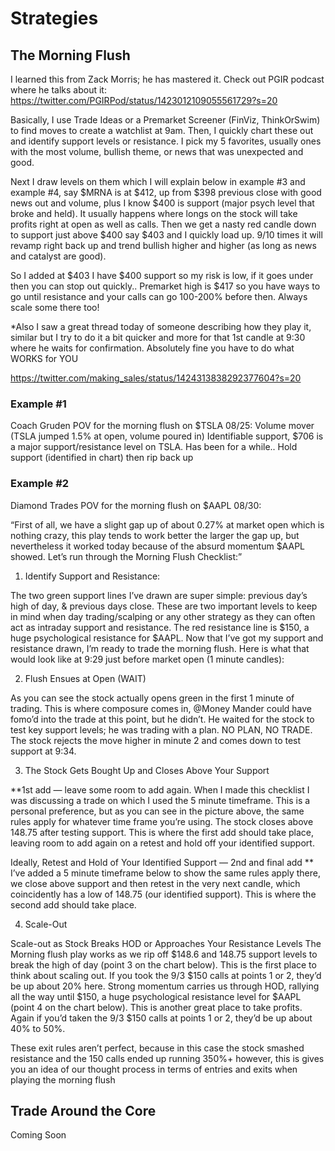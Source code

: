 # Strategies

## The Morning Flush

I learned this from Zack Morris; he has mastered it. Check out PGIR podcast where he talks about it: https://twitter.com/PGIRPod/status/1423012109055561729?s=20

Basically, I use Trade Ideas or a Premarket Screener (FinViz, ThinkOrSwim) to find moves to create a watchlist at 9am. Then, I quickly chart these out and identify support levels or resistance. I pick my 5 favorites, usually ones with the most volume, bullish theme, or news that was unexpected and good.

Next I draw levels on them which I will explain below in example #3 and example #4, say $MRNA is at $412, up from $398 previous close with good news out and volume, plus I know $400 is support (major psych level that broke and held). It usually happens where longs on the stock will take profits right at open as well as calls. Then we get a nasty red candle down to support just above $400 say $403 and I quickly load up. 9/10 times it will revamp right back up and trend bullish higher and higher (as long as news and catalyst are good).

So I added at $403 I have $400 support so my risk is low, if it goes under then you can stop out quickly.. Premarket high is $417 so you have ways to go until resistance and your calls can go 100-200% before then. Always scale some there too!

\*Also I saw a great thread today of someone describing how they play it, similar but I try to do it a bit quicker and more for that 1st candle at 9:30 where he waits for confirmation.
Absolutely fine you have to do what WORKS for YOU

https://twitter.com/making_sales/status/1424313838292377604?s=20

### Example #1

Coach Gruden POV for the morning flush on $TSLA 08/25:
Volume mover (TSLA jumped 1.5% at open, volume poured in)
Identifiable support, $706 is a major support/resistance level on TSLA. Has been for a while..
Hold support (identified in chart) then rip back up

### Example #2

Diamond Trades POV for the morning flush on $AAPL 08/30:

“First of all, we have a slight gap up of about 0.27% at market open which is nothing crazy, this play tends to work better the larger the gap up, but nevertheless it worked today because of the absurd momentum $AAPL showed. Let’s run through the Morning Flush Checklist:”

1. Identify Support and Resistance:

The two green support lines I’ve drawn are super simple: previous day’s high of day, & previous days close. These are two important levels to keep in mind when day trading/scalping or any other strategy as they can often act as intraday support and resistance. The red resistance line is $150, a huge psychological resistance for $AAPL. Now that I’ve got my support and resistance drawn, I’m ready to trade the morning flush. Here is what that would look like at 9:29 just before market open (1 minute candles):

2. Flush Ensues at Open (WAIT)

As you can see the stock actually opens green in the first 1 minute of trading. This is where composure comes in, @Money Mander could have fomo’d into the trade at this point, but he didn’t. He waited for the stock to test key support levels; he was trading with a plan. NO PLAN, NO TRADE. The stock rejects the move higher in minute 2 and comes down to test support at 9:34.

3. The Stock Gets Bought Up and Closes Above Your Support

\*\*1st add — leave some room to add again. When I made this checklist I was discussing a trade on which I used the 5 minute timeframe. This is a personal preference, but as you can see in the picture above, the same rules apply for whatever time frame you’re using. The stock closes above 148.75 after testing support. This is where the first add should take place, leaving room to add again on a retest and hold off your identified support.

Ideally, Retest and Hold of Your Identified Support — 2nd and final add \*\* I’ve added a 5 minute timeframe below to show the same rules apply there, we close above support and then retest in the very next candle, which coincidently has a low of 148.75 (our identified support). This is where the second add should take place.

4. Scale-Out

Scale-out as Stock Breaks HOD or Approaches Your Resistance Levels The Morning flush play works as we rip off $148.6 and 148.75 support levels to break the high of day (point 3 on the chart below). This is the first place to think about scaling out. If you took the 9/3 $150 calls at points 1 or 2, they’d be up about 20% here. Strong momentum carries us through HOD, rallying all the way until $150, a huge psychological resistance level for $AAPL (point 4 on the chart below). This is another great place to take profits. Again if you’d taken the 9/3 $150 calls at points 1 or 2, they’d be up about 40% to 50%.

These exit rules aren’t perfect, because in this case the stock smashed resistance and the 150 calls ended up running 350%+ however, this is gives you an idea of our thought process in terms of entries and exits when playing the morning flush

## Trade Around the Core

Coming Soon
